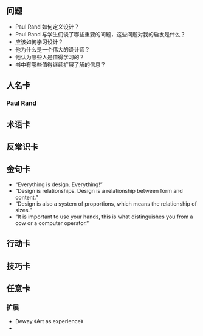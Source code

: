## 问题
* Paul Rand 如何定义设计？
* Paul Rand 与学生们谈了哪些重要的问题，这些问题对我的启发是什么？
* 应该如何学习设计？
* 他为什么是一个伟大的设计师？
* 他认为哪些人是值得学习的？
* 书中有哪些值得继续扩展了解的信息？

## 人名卡
### Paul Rand

## 术语卡
## 反常识卡
## 金句卡
* “Everything is design. Everything!”
* “Design is relationships. Design is a relationship between form and content.”
* “Design is also a system of proportions, which means the relationship of sizes.” 
* “It is important to use your hands, this is what distinguishes you from a cow or a computer operator.”
## 行动卡
## 技巧卡
## 任意卡
### 扩展
* Deway 《Art as experience》
* 




